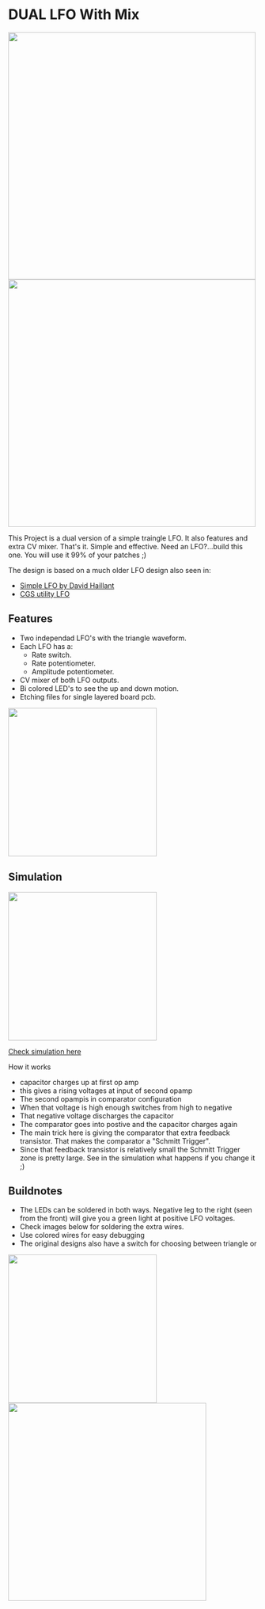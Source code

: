 # DUAL LFO With Mix

<img src="https://raw.githubusercontent.com/PierreIsCoding/sdiy/main/Dual_LFO/images/20220211_143323.jpg" height="500" />  <img src="https://raw.githubusercontent.com/PierreIsCoding/sdiy/main/Dual_LFO/images/front.PNG" height="500" />

This Project is a dual version of a simple traingle LFO. It also features and extra CV mixer. 
That's it. Simple and effective. Need an LFO?...build this one. You will use it 99% of your patches ;)

The design is based on a much older LFO design also seen in:
*  [Simple LFO by David Haillant](https://www.davidhaillant.com/simple-lfo-1-5/#more-2112)
*  [CGS utility LFO](https://sdiy.info/wiki/CGS_utility_LFO)



## Features
* Two independad LFO's with the triangle waveform.
* Each LFO has a:
  * Rate switch.
  * Rate potentiometer.
  * Amplitude potentiometer.
* CV mixer of both LFO outputs.
* Bi colored LED's to see the up and down motion.
* Etching files for single layered board pcb.

<img src="https://raw.githubusercontent.com/PierreIsCoding/sdiy/main/Dual_LFO/images/20220211_143504.jpg" width="300" />

## Simulation
<img src="https://raw.githubusercontent.com/PierreIsCoding/sdiy/main/Dual_LFO/images/falstad.PNG" width="300" />

[Check simulation here](https://tinyurl.com/yawfhe7n)

How it works
* capacitor charges up at first op amp
* this gives a rising voltages at input of second opamp
* The second opampis in comparator configuration
* When that voltage is high enough switches from high to negative
* That negative voltage discharges the capacitor
* The comparator goes into postive and the capacitor charges again
* The main trick here is giving the comparator that extra feedback transistor. That makes the comparator a "Schmitt Trigger".
* Since that feedback transistor is relatively small the Schmitt Trigger zone is pretty large. See in the simulation what happens if you change it ;)


## Buildnotes
* The LEDs can be soldered in both ways. Negative leg to the right (seen from the front) will give you a green light at positive LFO voltages.
* Check images below for soldering the extra wires.
* Use colored wires for easy debugging
* The original designs also have a switch for choosing between triangle or

<img src="https://raw.githubusercontent.com/PierreIsCoding/sdiy/main/Dual_LFO/images/sub_pcb_wiring.PNG" width="300" />
<img src="https://raw.githubusercontent.com/PierreIsCoding/sdiy/main/Dual_LFO/images/switches_wiring.PNG" width="400" />

